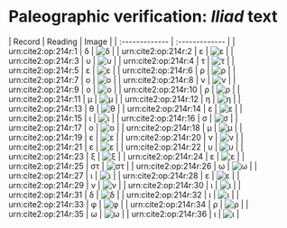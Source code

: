 # Paleographic verification: *Iliad* text

| Record | Reading     | Image     |
| :------------- | :------------- |
| urn:cite2:op:214r:1 | δ | ![δ](http://www.homermultitext.org/iipsrv?OBJ=IIP,1.0&FIF=/project/homer/pyramidal/VenA/VA214RN_0385.tif&RGN=0.2003,0.1990,0.01750,0.01480&WID=800&CVT=JPEG) | 
| urn:cite2:op:214r:2 | ε | ![ε](http://www.homermultitext.org/iipsrv?OBJ=IIP,1.0&FIF=/project/homer/pyramidal/VenA/VA214RN_0385.tif&RGN=0.2170,0.2022,0.01087,0.01065&WID=800&CVT=JPEG) | 
| urn:cite2:op:214r:3 | υ | ![υ](http://www.homermultitext.org/iipsrv?OBJ=IIP,1.0&FIF=/project/homer/pyramidal/VenA/VA214RN_0385.tif&RGN=0.2286,0.2037,0.01142,0.01037&WID=800&CVT=JPEG) | 
| urn:cite2:op:214r:4 | τ | ![τ](http://www.homermultitext.org/iipsrv?OBJ=IIP,1.0&FIF=/project/homer/pyramidal/VenA/VA214RN_0385.tif&RGN=0.2367,0.2050,0.01197,0.008990&WID=800&CVT=JPEG) | 
| urn:cite2:op:214r:5 | ε | ![ε](http://www.homermultitext.org/iipsrv?OBJ=IIP,1.0&FIF=/project/homer/pyramidal/VenA/VA214RN_0385.tif&RGN=0.2483,0.2022,0.01050,0.009682&WID=800&CVT=JPEG) | 
| urn:cite2:op:214r:6 | ρ | ![ρ](http://www.homermultitext.org/iipsrv?OBJ=IIP,1.0&FIF=/project/homer/pyramidal/VenA/VA214RN_0385.tif&RGN=0.2581,0.2051,0.01087,0.01037&WID=800&CVT=JPEG) | 
| urn:cite2:op:214r:7 | ο | ![ο](http://www.homermultitext.org/iipsrv?OBJ=IIP,1.0&FIF=/project/homer/pyramidal/VenA/VA214RN_0385.tif&RGN=0.2697,0.2050,0.007553,0.007192&WID=800&CVT=JPEG) | 
| urn:cite2:op:214r:8 | ν | ![ν](http://www.homermultitext.org/iipsrv?OBJ=IIP,1.0&FIF=/project/homer/pyramidal/VenA/VA214RN_0385.tif&RGN=0.2765,0.2053,0.01492,0.009820&WID=800&CVT=JPEG) | 
| urn:cite2:op:214r:9 | ο | ![ο](http://www.homermultitext.org/iipsrv?OBJ=IIP,1.0&FIF=/project/homer/pyramidal/VenA/VA214RN_0385.tif&RGN=0.2931,0.2061,0.008106,0.006362&WID=800&CVT=JPEG) | 
| urn:cite2:op:214r:10 | ρ | ![ρ](http://www.homermultitext.org/iipsrv?OBJ=IIP,1.0&FIF=/project/homer/pyramidal/VenA/VA214RN_0385.tif&RGN=0.3010,0.2064,0.01032,0.01134&WID=800&CVT=JPEG) | 
| urn:cite2:op:214r:11 | μ | ![μ](http://www.homermultitext.org/iipsrv?OBJ=IIP,1.0&FIF=/project/homer/pyramidal/VenA/VA214RN_0385.tif&RGN=0.3147,0.2047,0.01548,0.01203&WID=800&CVT=JPEG) | 
| urn:cite2:op:214r:12 | η | ![η](http://www.homermultitext.org/iipsrv?OBJ=IIP,1.0&FIF=/project/homer/pyramidal/VenA/VA214RN_0385.tif&RGN=0.3305,0.2010,0.01234,0.01300&WID=800&CVT=JPEG) | 
| urn:cite2:op:214r:13 | θ | ![θ](http://www.homermultitext.org/iipsrv?OBJ=IIP,1.0&FIF=/project/homer/pyramidal/VenA/VA214RN_0385.tif&RGN=0.3471,0.2036,0.01087,0.01217&WID=800&CVT=JPEG) | 
| urn:cite2:op:214r:14 | ε | ![ε](http://www.homermultitext.org/iipsrv?OBJ=IIP,1.0&FIF=/project/homer/pyramidal/VenA/VA214RN_0385.tif&RGN=0.3585,0.2068,0.007553,0.007607&WID=800&CVT=JPEG) | 
| urn:cite2:op:214r:15 | ι | ![ι](http://www.homermultitext.org/iipsrv?OBJ=IIP,1.0&FIF=/project/homer/pyramidal/VenA/VA214RN_0385.tif&RGN=0.3657,0.2077,0.006448,0.006224&WID=800&CVT=JPEG) | 
| urn:cite2:op:214r:16 | σ | ![σ](http://www.homermultitext.org/iipsrv?OBJ=IIP,1.0&FIF=/project/homer/pyramidal/VenA/VA214RN_0385.tif&RGN=0.3731,0.2080,0.01419,0.007192&WID=800&CVT=JPEG) | 
| urn:cite2:op:214r:17 | ο | ![ο](http://www.homermultitext.org/iipsrv?OBJ=IIP,1.0&FIF=/project/homer/pyramidal/VenA/VA214RN_0385.tif&RGN=0.3926,0.2095,0.006448,0.005947&WID=800&CVT=JPEG) | 
| urn:cite2:op:214r:18 | μ | ![μ](http://www.homermultitext.org/iipsrv?OBJ=IIP,1.0&FIF=/project/homer/pyramidal/VenA/VA214RN_0385.tif&RGN=0.4001,0.2086,0.01326,0.01010&WID=800&CVT=JPEG) | 
| urn:cite2:op:214r:19 | ε | ![ε](http://www.homermultitext.org/iipsrv?OBJ=IIP,1.0&FIF=/project/homer/pyramidal/VenA/VA214RN_0385.tif&RGN=0.4127,0.2075,0.009580,0.008437&WID=800&CVT=JPEG) | 
| urn:cite2:op:214r:20 | ν | ![ν](http://www.homermultitext.org/iipsrv?OBJ=IIP,1.0&FIF=/project/homer/pyramidal/VenA/VA214RN_0385.tif&RGN=0.4210,0.2089,0.01234,0.009129&WID=800&CVT=JPEG) | 
| urn:cite2:op:214r:21 | ε | ![ε](http://www.homermultitext.org/iipsrv?OBJ=IIP,1.0&FIF=/project/homer/pyramidal/VenA/VA214RN_0385.tif&RGN=0.4363,0.2068,0.01142,0.01037&WID=800&CVT=JPEG) | 
| urn:cite2:op:214r:22 | υ | ![υ](http://www.homermultitext.org/iipsrv?OBJ=IIP,1.0&FIF=/project/homer/pyramidal/VenA/VA214RN_0385.tif&RGN=0.4477,0.2105,0.009396,0.005671&WID=800&CVT=JPEG) | 
| urn:cite2:op:214r:23 | ξ | ![ξ](http://www.homermultitext.org/iipsrv?OBJ=IIP,1.0&FIF=/project/homer/pyramidal/VenA/VA214RN_0385.tif&RGN=0.4541,0.2041,0.01548,0.02310&WID=800&CVT=JPEG) | 
| urn:cite2:op:214r:24 | ε | ![ε](http://www.homermultitext.org/iipsrv?OBJ=IIP,1.0&FIF=/project/homer/pyramidal/VenA/VA214RN_0385.tif&RGN=0.4670,0.2035,0.01234,0.01646&WID=800&CVT=JPEG) | 
| urn:cite2:op:214r:25 | στ | ![στ](http://www.homermultitext.org/iipsrv?OBJ=IIP,1.0&FIF=/project/homer/pyramidal/VenA/VA214RN_0385.tif&RGN=0.4727,0.2108,0.01234,0.008990&WID=800&CVT=JPEG) | 
| urn:cite2:op:214r:26 | ω | ![ω](http://www.homermultitext.org/iipsrv?OBJ=IIP,1.0&FIF=/project/homer/pyramidal/VenA/VA214RN_0385.tif&RGN=0.4851,0.2091,0.01326,0.009682&WID=800&CVT=JPEG) | 
| urn:cite2:op:214r:27 | ι | ![ι](http://www.homermultitext.org/iipsrv?OBJ=IIP,1.0&FIF=/project/homer/pyramidal/VenA/VA214RN_0385.tif&RGN=0.5000,0.2094,0.005895,0.009820&WID=800&CVT=JPEG) | 
| urn:cite2:op:214r:28 | ε | ![ε](http://www.homermultitext.org/iipsrv?OBJ=IIP,1.0&FIF=/project/homer/pyramidal/VenA/VA214RN_0385.tif&RGN=0.5068,0.2093,0.01087,0.01272&WID=800&CVT=JPEG) | 
| urn:cite2:op:214r:29 | ν | ![ν](http://www.homermultitext.org/iipsrv?OBJ=IIP,1.0&FIF=/project/homer/pyramidal/VenA/VA214RN_0385.tif&RGN=0.5144,0.2113,0.01069,0.01079&WID=800&CVT=JPEG) | 
| urn:cite2:op:214r:30 | ι | ![ι](http://www.homermultitext.org/iipsrv?OBJ=IIP,1.0&FIF=/project/homer/pyramidal/VenA/VA214RN_0385.tif&RGN=0.5243,0.2109,0.006264,0.008990&WID=800&CVT=JPEG) | 
| urn:cite2:op:214r:31 | δ | ![δ](http://www.homermultitext.org/iipsrv?OBJ=IIP,1.0&FIF=/project/homer/pyramidal/VenA/VA214RN_0385.tif&RGN=0.5319,0.2025,0.01179,0.02061&WID=800&CVT=JPEG) | 
| urn:cite2:op:214r:32 | ι | ![ι](http://www.homermultitext.org/iipsrv?OBJ=IIP,1.0&FIF=/project/homer/pyramidal/VenA/VA214RN_0385.tif&RGN=0.5426,0.2115,0.006448,0.01107&WID=800&CVT=JPEG) | 
| urn:cite2:op:214r:33 | φ | ![φ](http://www.homermultitext.org/iipsrv?OBJ=IIP,1.0&FIF=/project/homer/pyramidal/VenA/VA214RN_0385.tif&RGN=0.5497,0.2072,0.01087,0.01923&WID=800&CVT=JPEG) | 
| urn:cite2:op:214r:34 | ρ | ![ρ](http://www.homermultitext.org/iipsrv?OBJ=IIP,1.0&FIF=/project/homer/pyramidal/VenA/VA214RN_0385.tif&RGN=0.5586,0.2127,0.009580,0.01286&WID=800&CVT=JPEG) | 
| urn:cite2:op:214r:35 | ω | ![ω](http://www.homermultitext.org/iipsrv?OBJ=IIP,1.0&FIF=/project/homer/pyramidal/VenA/VA214RN_0385.tif&RGN=0.5680,0.2124,0.01253,0.007331&WID=800&CVT=JPEG) | 
| urn:cite2:op:214r:36 | ι | ![ι](http://www.homermultitext.org/iipsrv?OBJ=IIP,1.0&FIF=/project/homer/pyramidal/VenA/VA214RN_0385.tif&RGN=0.5807,0.2129,0.004053,0.007054&WID=800&CVT=JPEG) | 


